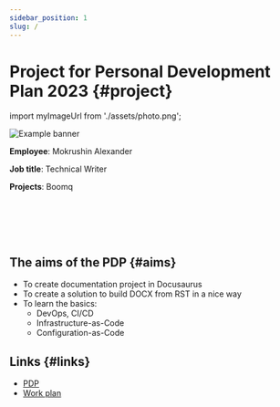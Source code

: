 ```yaml
---
sidebar_position: 1
slug: /
---
```


# Project for Personal Development Plan 2023 {#project}

import myImageUrl from './assets/photo.png';

<img src={myImageUrl} alt="Example banner" className="myphoto"/>

**Employee**: Mokrushin Alexander 

**Job title**: Technical Writer

**Projects**: Boomq

<br/>
<br/>
<br/>
<br/>

## The aims of the PDP {#aims}

- To create documentation project in Docusaurus
- To create a solution to build DOCX from RST in a nice way
- To learn the basics:
	- DevOps, CI/CD
	- Infrastructure-as-Code
	- Configuration-as-Code

## Links {#links}

- [PDP](./assets/ipr.docx) 
- [Work plan](https://docs.google.com/spreadsheets/d/1zZsUlW8d1VxhikruRl8unAD65q0y-bG3ZiBdQELTVas/edit?usp=sharing) 
